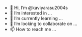 - 👋 Hi, I’m @kaviyarasu2004s
- 👀 I’m interested in ...
- 🌱 I’m currently learning ...
- 💞️ I’m looking to collaborate on ...
- 📫 How to reach me ...

<!---
kaviyarasu2004s/kaviyarasu2004s is a ✨ special ✨ repository because its `README.md` (this file) appears on your GitHub profile.
You can click the Preview link to take a look at your changes.
--->
